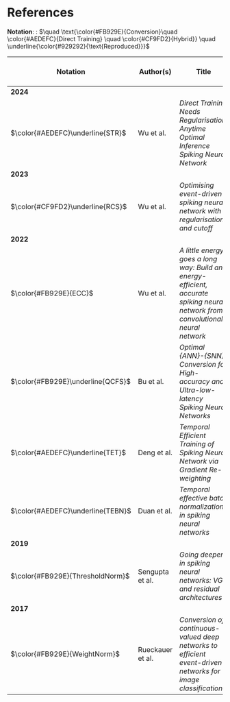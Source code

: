 # References

**Notation**: : $\quad \text{\color{#FB929E}{Conversion}\quad	\color{#AEDEFC}{Direct Training}  \quad \color{#CF9FD2}{Hybrid}} \quad \underline{\color{#929292}{\text{Reproduced}}}$

| Notation | Author(s) | Title | Publisher | Year | Link to Paper |
|----------|-----------|--------------------|--------------|---------------|-------|
| **2024** | | | | | | | |
| $\color{#AEDEFC}\underline{STR}$ | Wu et al. | *Direct Training Needs Regularisation: Anytime Optimal Inference Spiking Neural Network* | arXiv preprint arXiv:2405.00699 | 2024 | [Link](https://arxiv.org/abs/2405.00699) |
| **2023** | | | | | | | |
| $\color{#CF9FD2}\underline{RCS}$ | Wu et al. | *Optimising event-driven spiking neural network with regularisation and cutoff* | arXiv preprint arXiv:2301.09522 | 2023 | [Link](https://arxiv.org/abs/2301.09522) |
| **2022** | | | | | | | |
| $\color{#FB929E}{ECC}$ | Wu et al. | *A little energy goes a long way: Build an energy-efficient, accurate spiking neural network from convolutional neural network* | Frontiers in neuroscience | 2022 | [Link](https://www.frontiersin.org/journals/neuroscience/articles/10.3389/fnins.2022.759900/full) |
| $\color{#FB929E}\underline{QCFS}$ | Bu et al. | *Optimal {ANN}-{SNN} Conversion for High-accuracy and Ultra-low-latency Spiking Neural Networks* | ICLR | 2022 | [Link](https://openreview.net/forum?id=7B3IJMM1k_M) |
| $\color{#AEDEFC}\underline{TET}$ | Deng et al. | *Temporal Efficient Training of Spiking Neural Network via Gradient Re-weighting* | ICLR | 2022 | [Link](https://openreview.net/forum?id=_XNtisL32jv) |
| $\color{#AEDEFC}\underline{TEBN}$ | Duan et al. | *Temporal effective batch normalization in spiking neural networks* | Advances in Neural Information Processing Systems | 2022 | [Link](https://proceedings.neurips.cc/paper_files/paper/2022/hash/de2ad3ed44ee4e675b3be42aa0b615d0-Abstract-Conference.html) |
| **2019** | | | | | | | |
| $\color{#FB929E}{ThresholdNorm}$ | Sengupta et al. | *Going deeper in spiking neural networks: VGG and residual architectures* | Frontiers in neuroscience | 2019 | [Link](https://www.frontiersin.org/journals/neuroscience/articles/10.3389/fnins.2019.00095/full) |
| **2017** | | | | | | | |
| $\color{#FB929E}{WeightNorm}$ | Rueckauer et al. | *Conversion of continuous-valued deep networks to efficient event-driven networks for image classification* | Frontiers in neuroscience | 2017 | [Link](https://www.frontiersin.org/journals/neuroscience/articles/10.3389/fnins.2017.00682/full) |
